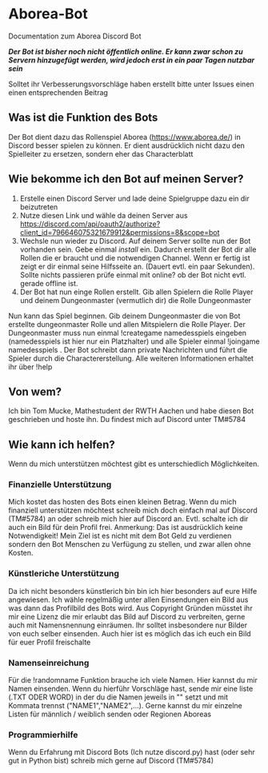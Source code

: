 # Aborea-Bot
Documentation zum Aborea Discord Bot

***Der Bot ist bisher noch nicht öffentlich online. Er kann zwar schon zu Servern hinzugefügt werden, wird jedoch erst in ein paar Tagen nutzbar sein***

Solltet ihr Verbesserungsvorschläge haben erstellt bitte unter Issues einen einen entsprechenden Beitrag

## Was ist die Funktion des Bots
Der Bot dient dazu das Rollenspiel Aborea (https://www.aborea.de/) in Discord besser spielen zu können. Er dient ausdrücklich nicht dazu den Spielleiter zu ersetzen, sondern eher das Characterblatt

## Wie bekomme ich den Bot auf meinen Server?
1. Erstelle einen Discord Server und lade deine Spielgruppe dazu ein dir beizutreten
2. Nutze diesen Link und wähle da deinen Server aus https://discord.com/api/oauth2/authorize?client_id=796646075321679912&permissions=8&scope=bot
3. Wechsle nun wieder zu Discord. Auf deinem Server sollte nun der Bot vorhanden sein. Gebe einmal $install$ ein. Dadurch erstellt der Bot dir alle Rollen die er braucht und die notwendigen Channel. Wenn er fertig ist zeigt er dir einmal seine Hilfsseite an. (Dauert evtl. ein paar Sekunden). Sollte nichts passieren prüfe einmal mit online? ob der Bot nicht evtl. gerade offline ist.
4. Der Bot hat nun einge Rollen erstellt. Gib allen Spielern die Rolle Player und deinem Dungeonmaster (vermutlich dir) die Rolle Dungeonmaster

Nun kann das Spiel beginnen. Gib deinem Dungeonmaster die von Bot erstellte dungeonmaster Rolle und allen Mitspielern die Rolle Player. Der Dungeonmaster muss nun einmal !creategame namedesspiels eingeben (namedesspiels ist hier  nur ein Platzhalter) und alle Spieler einmal !joingame namedesspiels .  Der Bot schreibt dann private Nachrichten und führt die Spieler durch die Charactererstellung. Alle weiteren Informationen erhaltet ihr über !help

## Von wem?
Ich bin Tom Mucke, Mathestudent der RWTH Aachen und habe diesen Bot geschrieben und hoste ihn. 
Du findest mich auf Discord unter TM#5784

## Wie kann ich helfen?
Wenn du mich unterstützen möchtest gibt es unterschiedlich Möglichkeiten. 

### Finanzielle Unterstützung
Mich kostet das hosten des Bots einen kleinen Betrag. Wenn du mich finanziell unterstützen möchtest schreib mich doch einfach mal auf Discord (TM#5784) an oder schreib mich hier auf Discord an. Evtl. schalte ich dir auch ein Bild für dein Profil frei. Anmerkung: Das ist ausdrücklich keine Notwendigkeit! Mein Ziel ist es nicht mit dem Bot Geld zu verdienen sondern den Bot Menschen zu Verfügung zu stellen, und zwar allen ohne Kosten.

### Künstleriche Unterstützung
Da ich nicht besonders künstlerich bin bin ich hier besonders auf eure Hilfe angewiesen. Ich wähle regelmäßig unter allen Einsendungen ein Bild aus was dann das Profilbild des Bots wird. Aus Copyright Gründen müsstet ihr mir eine Lizenz die mir erlaubt das Bild auf Discord zu verbreiten, gerne auch mit Namensnennung einräumen. Ihr solltet insbesondere nur Bilder von euch selber einsenden. Auch hier ist es möglich das ich euch ein Bild für euer Profil freischalte

### Namenseinreichung
Für die !randomname Funktion brauche ich viele Namen. Hier kannst du mir Namen einsenden. Wenn du hierführ Vorschläge hast, sende mir eine liste (.TXT ODER WORD) in der du die Namen jeweils in "" setzt und mit Kommata trennst ("NAME1","NAME2",...). Gerne kannst du mir einzelne Listen für männlich / weiblich senden oder Regionen Aboreas

### Programmierhilfe
Wenn du Erfahrung mit Discord Bots (Ich nutze discord.py) hast (oder sehr gut in Python bist) schreib mich gerne auf Discord (TM#5784)

